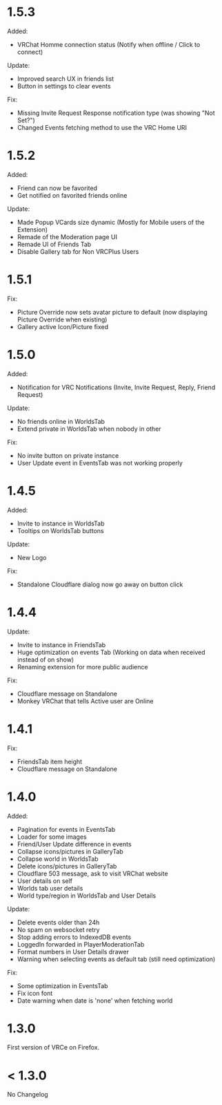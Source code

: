 # 1.5.3

Added:
- VRChat Homme connection status (Notify when offline / Click to connect)

Update:
- Improved search UX in friends list
- Button in settings to clear events

Fix:
- Missing Invite Request Response notification type (was showing "Not Set?")
- Changed Events fetching method to use the VRC Home URI

# 1.5.2

Added:
- Friend can now be favorited
- Get notified on favorited friends online

Update:
- Made Popup VCards size dynamic (Mostly for Mobile users of the Extension)
- Remade of the Moderation page UI
- Remade UI of Friends Tab
- Disable Gallery tab for Non VRCPlus Users

# 1.5.1

Fix:
- Picture Override now sets avatar picture to default (now displaying Picture Override when existing)
- Gallery active Icon/Picture fixed

# 1.5.0

Added:
- Notification for VRC Notifications (Invite, Invite Request, Reply, Friend Request)

Update:
- No friends online in WorldsTab
- Extend private in WorldsTab when nobody in other

Fix:
- No invite button on private instance
- User Update event in EventsTab was not working properly

# 1.4.5

Added:
- Invite to instance in WorldsTab
- Tooltips on WorldsTab buttons

Update:
- New Logo

Fix:
- Standalone Cloudflare dialog now go away on button click

# 1.4.4

Update:
- Invite to instance in FriendsTab
- Huge optimization on events Tab (Working on data when received instead of on show)
- Renaming extension for more public audience

Fix:
- Cloudflare message on Standalone
- Monkey VRChat that tells Active user are Online

# 1.4.1

Fix:
- FriendsTab item height
- Cloudflare message on Standalone

# 1.4.0

Added:
- Pagination for events in EventsTab
- Loader for some images
- Friend/User Update difference in events
- Collapse icons/pictures in GalleryTab
- Collapse world in WorldsTab
- Delete icons/pictures in GalleryTab
- Cloudflare 503 message, ask to visit VRChat website
- User details on self
- Worlds tab user details
- World type/region in WorldsTab and User Details

Update:
- Delete events older than 24h
- No spam on websocket retry
- Stop adding errors to IndexedDB events
- LoggedIn forwarded in PlayerModerationTab
- Format numbers in User Details drawer
- Warning when selecting events as default tab (still need optimization)

Fix:
- Some optimization in EventsTab
- Fix icon font
- Date warning when date is 'none' when fetching world

# 1.3.0
First version of VRCe on Firefox.

# < 1.3.0
No Changelog
